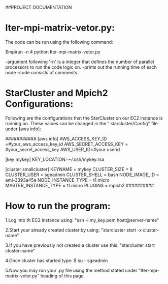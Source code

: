 ##PROJECT DOCUMENTATION

# Iter-mpi-matrix-vetor.py:
The code can be run using the following command:


$mpirun -n 4 python Iter-mpi-matrix-vetor.py

-argument following '-n' is a integer that defines the number of parallel processors to run the code logic on.
-prints out the running time of each node
-code consists of comments.


# StarCluster and Mpich2 Configurations:
Following are the configurations that the StarCluster on our EC2 instance is running on. These values can be changed in the ".starcluster/Config" file under [aws info]:

###########
[aws info]
AWS_ACCESS_KEY_ID =#your_aws_access_key_id
AWS_SECRET_ACCESS_KEY = #your_secret_access_key
AWS_USER_ID=#your userid

[key mykey]
KEY_LOCATION=~/.ssh/mykey.rsa

[cluster smallcluster]
KEYNAME = mykey
CLUSTER_SIZE = 8
CLUSTER_USER = sgeadmin
CLUSTER_SHELL = bash
NODE_IMAGE_ID = ami-3393a45a
NODE_INSTANCE_TYPE = t1.micro
MASTER_INSTANCE_TYPE = t1.micro
PLUGINS = mpich2
##########


# How to run the program:

1.Log into th EC2 instance using: "ssh -i my_key.pem host@server-name"

2.Start your already created cluster by using: "starcluster start -x cluster-name"

3.If you have previously not created a cluster use this: "starcluster start cluster-name" 

4.Once cluster has started type: $ su - sgeadmin

5.Now you may run your .py file using the method stated under "Iter-mpi-matrix-vetor.py" heading of this page.






